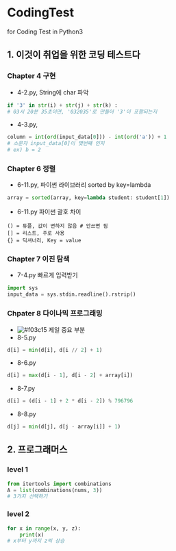 # CodingTest
for Coding Test in Python3

## 1. 이것이 취업을 위한 코딩 테스트다

### Chapter 4 구현
- 4-2.py, String에 char 파악
``` python
if '3' in str(i) + str(j) + str(k) :
# 03시 20분 35초이면, '032035'로 만들어 '3'이 포함되는지
```

- 4-3.py, 
``` python 
column = int(ord(input_data[0])) - int(ord('a')) + 1
# 소문자 input_data[0]이 몇번째 인지
# ex) b = 2
```

### Chapter 6 정렬
- 6-11.py, 파이썬 라이브러리 sorted by key=lambda
```python 
array = sorted(array, key=lambda student: student[1])
```
- 6-11.py 파이썬 괄호 차이
```
() = 튜플, 값이 변하지 않음 # 안쓰면 됨
[] = 리스트, 주로 사용
{} = 딕셔너리, Key = value
```

### Chapter 7 이진 탐색
- 7-4.py 빠르게 입력받기
```python
import sys
input_data = sys.stdin.readline().rstrip()
```

### Chpater 8 다이나믹 프로그래밍
- ![#f03c15](https://via.placeholder.com/15/f03c15/000000?text=+) 제일 중요 부분
- 8-5.py
```python
d[i] = min(d[i], d[i // 2] + 1)
```
- 8-6.py
```python
d[i] = max(d[i - 1], d[i - 2] + array[i])
```
- 8-7.py
```python
d[i] = (d[i - 1] + 2 * d[i - 2]) % 796796
```
- 8-8.py
```python
d[j] = min(d[j], d[j - array[i]] + 1)
```

## 2. 프로그래머스

### level 1
``` python
from itertools import combinations
A = list(combinations(nums, 3))
# 3가지 선택하기
```

### level 2
```python
for x in range(x, y, z):
    print(x)
# x부터 y까지 z씩 상승
```
     

